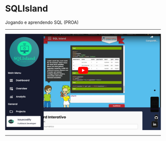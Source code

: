 # SQLIsland
Jogando e aprendendo SQL (PROA)

-------------------------------------------------------------------------------------------

![cap](cap.png)

-------------------------------------------------------------------------------------------
